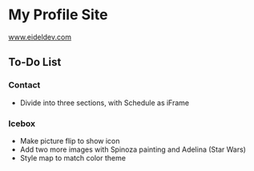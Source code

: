 # My Profile Site

www.eideldev.com

## To-Do List

### Contact
* Divide into three sections, with Schedule as iFrame

### Icebox
* Make picture flip to show icon
* Add two more images with Spinoza painting and Adelina (Star Wars)
* Style map to match color theme
